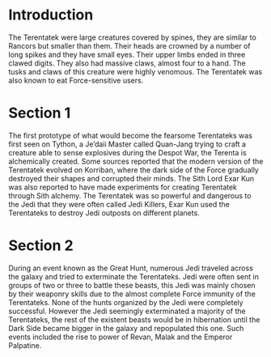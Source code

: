 # Introduction

The Terentatek were large creatures covered by spines, they are similar to Rancors but smaller than them.
Their heads are crowned by a number of long spikes and they have small eyes.
Their upper limbs ended in three clawed digits.
They also had massive claws, almost four to a hand.
The tusks and claws of this creature were highly venomous.
The Terentatek was also known to eat Force-sensitive users.

# Section 1

The first prototype of what would become the fearsome Terentateks was first seen on Tython, a Je’daii Master called Quan-Jang trying to craft a creature able to sense explosives during the Despot War,  the Terenta is alchemically created.
Some sources reported that the modern version of the Terentatek evolved on Korriban, where the dark side of the Force gradually destroyed their shapes and corrupted their minds.
The Sith Lord Exar Kun was also reported to have made experiments for creating Terentatek through Sith alchemy.
The Terentatek was so powerful and dangerous to the Jedi  that they were often called Jedi Killers, Exar Kun used the Terentateks to destroy Jedi outposts on different planets.

# Section 2

During an event known as the Great Hunt, numerous Jedi traveled across the galaxy and tried to exterminate the Terentateks.
Jedi were often sent in groups of two or three to battle these beasts, this Jedi was mainly chosen by their weaponry skills due to the almost complete Force immunity of the Terentateks.
None of the hunts organized by the Jedi were completely successful.
However the Jedi seemingly exterminated a majority of the Terentateks, the rest of the existent beasts would be in hibernation until  the Dark Side became bigger in the galaxy and repopulated this one.
Such events included the rise to power of Revan, Malak and the Emperor Palpatine.
